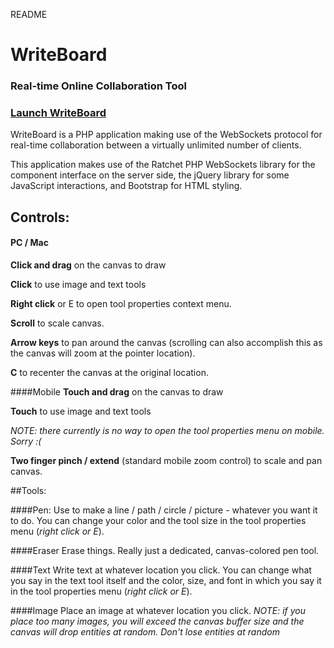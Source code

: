 README

# WriteBoard
### Real-time Online Collaboration Tool

### [Launch WriteBoard](http://hackathon.mavericksystems.us)

WriteBoard is a PHP application making use of the WebSockets protocol for real-time collaboration between a virtually unlimited number of clients.


This application makes use of the Ratchet PHP WebSockets library for the component interface on the server side, the jQuery library for some JavaScript interactions, and Bootstrap for HTML styling.

 
## Controls:
#### PC / Mac
**Click and drag** on the canvas to draw

**Click** to use image and text tools

**Right click** or E to open tool properties context menu.

**Scroll** to scale canvas.

**Arrow keys** to pan around the canvas (scrolling can also accomplish this as the canvas will zoom at the pointer location).

**C** to recenter the canvas at the original location.

####Mobile
**Touch and drag** on the canvas to draw

**Touch** to use image and text tools

_NOTE: there currently is no way to open the tool properties menu on mobile. Sorry :(_

**Two finger pinch / extend** (standard mobile zoom control) to scale and pan canvas.

##Tools:

####Pen:
Use to make a line / path / circle / picture - whatever you want it to do. You can change your color and the tool size in the tool properties menu (_right click or E_).

####Eraser
Erase things. Really just a dedicated, canvas-colored pen tool.

####Text
Write text at whatever location you click. You can change what you say in the text tool itself and the color, size, and font in which you say it in the tool properties menu (_right click or E_).

####Image
Place an image at whatever location you click. _NOTE: if you place too many images, you will exceed the canvas buffer size and the canvas will drop entities at random. Don't lose entities at random_